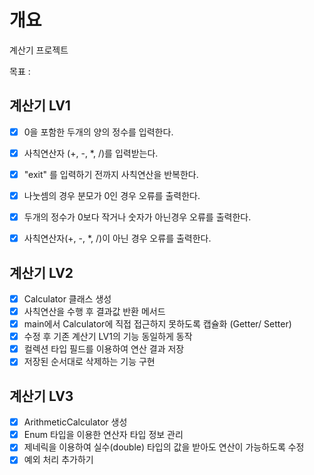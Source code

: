 # 개요
계산기 프로젝트

목표 : 

## 계산기 LV1
- [x] 0을 포함한 두개의 양의 정수를 입력한다.
- [x] 사칙연산자 (+, -, *, /)를 입력받는다.
- [x] "exit" 를 입력하기 전까지 사칙연산을 반복한다.
- [x] 나눗셈의 경우 분모가 0인 경우 오류를 출력한다.
- [x] 두개의 정수가 0보다 작거나 숫자가 아닌경우 오류를 출력한다.
- [x] 사칙연산자(+, -, *, /)이 아닌 경우 오류를 출력한다.


## 계산기 LV2
- [x] Calculator 클래스 생성
- [x] 사칙연산을 수행 후 결과값 반환 메서드
- [x] main에서 Calculator에 직접 접근하지 못하도록 캡슐화 (Getter/ Setter)
- [x] 수정 후 기존 계산기 LV1의 기능 동일하게 동작
- [x] 컬렉션 타입 필드를 이용하여 연산 결과 저장
- [x] 저장된 순서대로 삭제하는 기능 구현

## 계산기 LV3
- [x] ArithmeticCalculator 생성
- [x] Enum 타입을 이용한 연산자 타입 정보 관리
- [x] 제네릭을 이용하여 실수(double) 타입의 값을 받아도 연산이 가능하도록 수정
- [x] 예외 처리 추가하기 